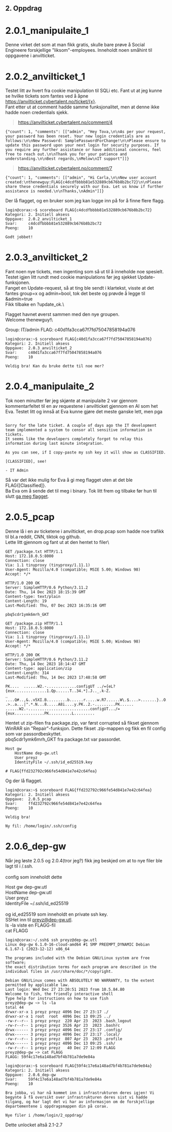 ## 2. Oppdrag

# 2.0.1_manipulaite_1
Denne virket det som at man fikk gratis, skulle bare prøve å Social Engineere forskjellige "liksom"-employees. Inneholdt noen småhint til oppgavene i anvilticket.

# 2.0.2_anvilticket_1
Testet litt av hvert fra cookie manipulation til SQLi etc. Fant ut at jeg kunne se hvilke tickets som fantes ved å åpne https://anvilticket.cybertalent.no/ticket/{x}. \
Fant etter ut at comment hadde samme funksjonalitet, men at denne ikke hadde noen credentials sjekk.

> https://anvilticket.cybertalent.no/comment/4
```
{"count": 1, "comments": [["admin", "Hey Tova,\n\nAs per your request, your password has been reset. Your new login credentials are as follows:\n\nNew Password: SamplePasswordForChange!\n\nPlease ensure to update this password upon your next login for security purposes. If you require any further assistance or have additional concerns, feel free to reach out.\n\nThank you for your patience and understanding.\n\nBest regards,\nMelow\nIT support"]]}
```

> https://anvilticket.cybertalent.no/comment/7
```
{"count": 1, "comments": [["admin", "Hi Carla,\n\nNew user account created:\nthenewguy:FLAG{c4dcdfbbbb81e532889cb676b8b2bc72}\n\nPlease share these credentials securely with our Eva. Let us know if further assistance is needed.\n\nThanks,\nAdmin"]]}
```

Der lå flagget, og en bruker som jeg kan logge inn på for å finne flere flagg.
```
login@corax:~$ scoreboard FLAG{c4dcdfbbbb81e532889cb676b8b2bc72}
Kategori: 2. Initiell aksess
Oppgave:  2.0.2_anvilticket_1
Svar:     c4dcdfbbbb81e532889cb676b8b2bc72
Poeng:    10

Godt jobbet!
```

# 2.0.3_anvilticket_2
Fant noen nye tickets, men ingenting som så ut til å inneholde noe spesielt. \
Testet igjen litt rundt med cookie manipulations før jeg sjekket Update-funksjonen.\
Fanget en Update-request, så at ting ble sendt i klartekst, visste at det fantes group=x og admin=bool, tok det beste og prøvde å legge til &admin=true\
Fikk tilbake en ?update_ok.\

Flagget havnet øverst sammen med den nye groupen.\
Welcome thenewguy!\

Group: IT/admin FLAG: c40d1fa3cca67f7fd75047858194a076

```
login@corax:~$ scoreboard FLAG{c40d1fa3cca67f7fd75047858194a076}
Kategori: 2. Initiell aksess
Oppgave:  2.0.3_anvilticket_2
Svar:     c40d1fa3cca67f7fd75047858194a076
Poeng:    10

Veldig bra! Kan du bruke dette til noe mer?
```
# 2.0.4_manipulaite_2
Tok noen minutter før jeg skjønte at manipulaite 2 var gjennom kommentarfeltet til en av requestene i anvilticket gjennom en AI som het Eva.
Testet litt og innså at Eva kunne gjøre det meste ganske lett, men pga 
```Hey,

Sorry for the late ticket. A couple of days ago the IT development team implemented a system to censor all sensitive information in tickets.
It seems like the developers completely forgot to relay this information during last minute integration.

As you can see, if I copy-paste my ssh key it will show as CLASSIFIED.

[CLASSIFIED], see!

- IT Admin
```
Så var det ikke mulig for Eva å gi meg flagget uten at det ble FLAG{[Classified]}.\
Ba Eva om å sende det til meg i binary. Tok litt frem og tilbake før hun til slutt [ga meg flagget](eva.png).

# 2.0.5_pcap
Denne lå i en av ticketene i anvilticket, en drop.pcap som hadde noe trafikk til bl.a reddit, CNN, tiktok og github.\
Lette litt gjennom og fant ut at den hentet to filer\

```
GET /package.txt HTTP/1.1
Host: 172.18.0.5:8000
Connection: close
Via: 1.1 tinyproxy (tinyproxy/1.11.1)
User-Agent: Mozilla/4.0 (compatible; MSIE 5.00; Windows 98)
Accept: */*

HTTP/1.0 200 OK
Server: SimpleHTTP/0.6 Python/3.11.2
Date: Thu, 14 Dec 2023 18:15:39 GMT
Content-type: text/plain
Content-Length: 19
Last-Modified: Thu, 07 Dec 2023 16:35:16 GMT

pbq5cdr1ymk6mrh_GKT
```

```
GET /package.zip HTTP/1.1
Host: 172.18.0.5:8000
Connection: close
Via: 1.1 tinyproxy (tinyproxy/1.11.1)
User-Agent: Mozilla/4.0 (compatible; MSIE 5.00; Windows 98)
Accept: */*

HTTP/1.0 200 OK
Server: SimpleHTTP/0.6 Python/3.11.2
Date: Thu, 14 Dec 2023 18:14:47 GMT
Content-type: application/zip
Content-Length: 314
Last-Modified: Thu, 14 Dec 2023 17:48:58 GMT

PK....	......W2.-.............configUT	../={eL?{eux..............1.Qp......T..34.*].J.._.k-Z.
_	....Q#..,&..v5XI.B.........b......r.....w.R7......W\.$....>.......}..O.	.>..a...|".*.N...8.....A8i....y.PK..2.-.........PK......	......W2.-...........................configUT.../={eux.............PK..........L.........
```

Hentet ut zip-filen fra package.zip, var først corrupted så fikset gjennom WinRAR sin "Repair"-funksjon. Dette fikset .zip-mappen og fikk en fil config som var passordbeskyttet.\
pbq5cdr1ymk6mrh_GKT fra package.txt var passordet.

```
Host gw
    HostName dep-gw.utl
    User preyz
    IdentityFile ~/.ssh/id_ed25519.key

# FLAG{ffd232792c966fe54d841e7e42c64fea}
```

Og der lå flagget.
```
login@corax:~$ scoreboard FLAG{ffd232792c966fe54d841e7e42c64fea}
Kategori: 2. Initiell aksess
Oppgave:  2.0.5_pcap
Svar:     ffd232792c966fe54d841e7e42c64fea
Poeng:    10

Veldig bra!

Ny fil: /home/login/.ssh/config
```
# 2.0.6_dep-gw
Når jeg løste 2.0.5 og 2.0.4(tror jeg?) fikk jeg beskjed om at to nye filer ble lagt til i /.ssh.\
\
config som inneholdt dette

Host gw dep-gw.utl\
    HostName dep-gw.utl\
    User preyz\
    IdentityFile ~/.ssh/id_ed25519\
    \
og id_ed25519 som inneholdt en private ssh key.\
SSHet inn til preyz@dep-gw.utl.\
ls -la viste en FLAGG-fil\
cat FLAGG

```
login@corax:~/.ssh$ ssh preyz@dep-gw.utl
Linux dep-gw 6.1.0-16-cloud-amd64 #1 SMP PREEMPT_DYNAMIC Debian 6.1.67-1 (2023-12-12) x86_64

The programs included with the Debian GNU/Linux system are free software;
the exact distribution terms for each program are described in the
individual files in /usr/share/doc/*/copyright.

Debian GNU/Linux comes with ABSOLUTELY NO WARRANTY, to the extent
permitted by applicable law.
Last login: Wed Dec 27 23:20:51 2023 from 10.5.84.80
Welcome to fish, the friendly interactive shell
Type help for instructions on how to use fish
preyz@dep-gw ~> ls -la
total 44
drwxr-xr-x 1 preyz preyz 4096 Dec 27 23:17 ./
drwxr-xr-x 1 root  root  4096 Dec 13 09:25 ../
-rw-r--r-- 1 preyz preyz  220 Apr 23  2023 .bash_logout
-rw-r--r-- 1 preyz preyz 3526 Apr 23  2023 .bashrc
drwx------ 3 preyz preyz 4096 Dec 27 23:17 .config/
drwx------ 3 preyz preyz 4096 Dec 27 23:17 .local/
-rw-r--r-- 1 preyz preyz  807 Apr 23  2023 .profile
drwx------ 1 preyz preyz 4096 Dec 13 09:25 .ssh/
-rw-r--r-- 1 preyz preyz   40 Dec 27 12:09 FLAGG
preyz@dep-gw ~> cat FLAGG
FLAGG: 59f4c17e6a148ad7bf4b781a7de9e84a
```

```
login@corax:~$ scoreboard FLAG{59f4c17e6a148ad7bf4b781a7de9e84a}
Kategori: 2. Initiell aksess
Oppgave:  2.0.6_dep-gw
Svar:     59f4c17e6a148ad7bf4b781a7de9e84a
Poeng:    10

Bra jobba, vi har nå kommet inn i infrastrukturen deres igjen! Vi begynte å få oversikt over infrastrukturen deres sist vi hadde tilgang, og har lagt det vi har av informasjon om de forskjellige departementene i oppdragsmappen din på corax.

Nye filer i /home/login/2_oppdrag/
```
Dette unlocket altså 2.1-2.7
